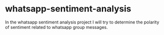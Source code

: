 # whatsapp-sentiment-analysis
In the whatsapp sentiment analysis project I will try to determine the polarity of sentiment related to whatsapp group messages.
